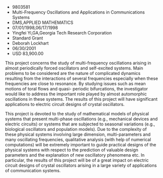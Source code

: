 
* 9803581
* Multi-Frequency Oscillations and Applications in Communications Systems
* DMS,APPLIED MATHEMATICS
* 07/01/1998,06/17/1998
* Yingfei Yi,GA,Georgia Tech Research Corporation
* Standard Grant
* Deborah Lockhart
* 06/30/2001
* USD 83,900.00

This project concerns the study of multi-frequency oscillations arising in
almost periodically forced oscillators and self-excited systems. Main problems
to be considered are the nature of complicated dynamics resulting from the
interactions of several frequencies especially when these frequencies are close
to resonance. By studying issues such as mean motions of toral flows and quasi-
periodic bifurcations, the investigator would like to address the important role
played by almost automorphic oscillations in these systems. The results of this
project will have significant applications to electric circuit designs of
crystal oscillators.

This project is devoted to the study of mathematical models of physical systems
that present multi-phase oscillations (e.g., mechanical devices and electric
circuits) or systems that are subjected to seasonal variations (e.g., biological
oscillators and population models). Due to the complexity of these physical
systems involving large dimension, multi-parameters and many oscillating
frequencies, qualitative analysis (with help of numerical computations) will be
extremely important to guide practical designs of the physical systems with
respect to the prediction of valuable design parameters and the explanation of
new oscillatory phenomena etc. In particular, the results of this project will
be of a great impact on electric circuit designs of crystal oscillators arising
in a large variety of applications of communication systems.
